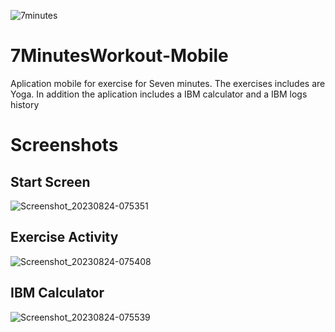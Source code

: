 ![7minutes](https://github.com/EdgarIn64/7MinutesWorkout-Mobile/assets/79272954/4b2f818c-d35e-4a27-9340-ddb02a80d877)
# 7MinutesWorkout-Mobile
Aplication mobile for exercise for Seven minutes.
The exercises includes are Yoga. 
In addition the aplication includes a IBM calculator and a IBM logs history

# Screenshots
<h2>Start Screen</h2>

![Screenshot_20230824-075351](https://github.com/EdgarIn64/7MinutesWorkout-Mobile/assets/79272954/facf0e4f-b0ed-4e12-a4f8-1eae3ee4637c)


<h2>Exercise Activity</h2>

![Screenshot_20230824-075408](https://github.com/EdgarIn64/7MinutesWorkout-Mobile/assets/79272954/423d6d30-4642-40c0-a011-25f46dd67f36)

<h2>IBM Calculator</h2>

![Screenshot_20230824-075539](https://github.com/EdgarIn64/7MinutesWorkout-Mobile/assets/79272954/fd7f34d4-2c03-4802-9255-f5c5ae2cb86d)
